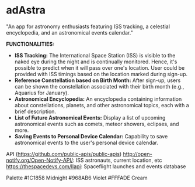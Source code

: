 # adAstra
"An app for astronomy enthusiasts featuring ISS tracking, a celestial encyclopedia, and an astronomical events calendar."

**FUNCTIONALITIES:**
- **ISS Tracking:** The International Space Station (ISS) is visible to the naked eye during the night and is continually monitored. Hence, it's possible to predict when it will pass over one's location. User could be provided with ISS timings based on the location marked during sign-up.
- **Reference Constellation based on Birth Month:** After sign-up, users can be shown the constellation associated with their birth month (e.g., Aquarius for January).
- **Astronomical Encyclopedia:** An encyclopedia containing information about constellations, planets, and other astronomical topics, each with a brief description.
- **List of Future Astronomical Events:** Display a list of upcoming astronomical events such as comets, meteor showers, eclipses, and more.
- **Saving Events to Personal Device Calendar:** Capability to save astronomical events to the user's personal device calendar.

API (https://github.com/public-apis/public-apis)
http://open-notify.org/Open-Notify-API/: ISS astronauts, current location, etc
https://thespacedevs.com/llapi: Spaceflight launches and events database

Palette
#1C1858 Midnight 
#968AB6 Violet 
#FFFADE Cream
